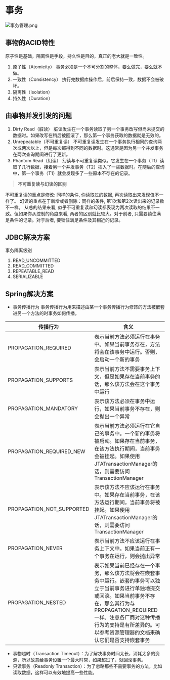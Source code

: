 # 事务

![事务管理.png](https://gitee.com/cpfree/picture-warehouse/raw/master/pic/20210616094447.png)

## 事物的ACID特性

   原子性是基础，隔离性是手段，持久性是目的，真正的老大就是一致性。
   1. 原子性（Atomicity）
      事务必须是一个不可分割的整体，要么做完，要么就不做。
   2. 一致性（Consistency）
      执行完数据库操作后，前后保持一致，数据不会被破坏。
   3. 隔离性（Isolation）
   4. 持久性（Duration）

## 由事物并发引发的问题

   1. Dirty Read（脏读）
      脏读发生在一个事务读取了另一个事务改写但尚未提交的数据时。如果改写在稍后被回滚了，那么第一个事务获取的数据就是无效的。
   2. Unrepeatable（不可重复读）
      不可重复读发生在一个事务执行相同的查询两次或两次以上，但是每次都得到不同的数据时。这通常是因为另一个并发事务在两次查询期间进行了更新。
   3. Phantom Read（幻读）
      幻读与不可重复读类似。它发生在一个事务（T1）读取了几行数据，接着另一个并发事务（T2）插入了一些数据时。在随后的查询中，第一个事务（T1）就会发现多了一些原本不存在的记录。

 >**不可重复读与幻读的区别**

   不可重复读的重点是修改: 同样的条件, 你读取过的数据, 再次读取出来发现值不一样了。
   幻读的重点在于新增或者删除：同样的条件, 第1次和第2次读出来的记录数不一样。
   从总的结果来看, 似乎不可重复读和幻读都表现为两次读取的结果不一致。但如果你从控制的角度来看, 两者的区别就比较大。对于前者, 只需要锁住满足条件的记录。对于后者, 要锁住满足条件及其相近的记录。

## JDBC解决方案

事务隔离级别

1. READ_UNCOMMITTED
2. READ_COMMITTED
3. REPEATABLE_READ
4. SERIALIZABLE

## Spring解决方案

- 事务传播行为
   事务传播行为用来描述由某一个事务传播行为修饰的方法被嵌套进另一个方法的时事务如何传播。

传播行为 | 含义
-|-
PROPAGATION_REQUIRED | 表示当前方法必须运行在事务中。如果当前事务存在，方法将会在该事务中运行。否则，会启动一个新的事务
PROPAGATION_SUPPORTS | 表示当前方法不需要事务上下文，但是如果存在当前事务的话，那么该方法会在这个事务中运行
PROPAGATION_MANDATORY | 表示该方法必须在事务中运行，如果当前事务不存在，则会抛出一个异常
PROPAGATION_REQUIRED_NEW | 表示当前方法必须运行在它自己的事务中。一个新的事务将被启动。如果存在当前事务，在该方法执行期间，当前事务会被挂起。如果使用JTATransactionManager的话，则需要访问TransactionManager
PROPAGATION_NOT_SUPPORTED | 表示该方法不应该运行在事务中。如果存在当前事务，在该方法运行期间，当前事务将被挂起。如果使用JTATransactionManager的话，则需要访问TransactionManager
PROPAGATION_NEVER | 表示当前方法不应该运行在事务上下文中。如果当前正有一个事务在运行，则会抛出异常
PROPAGATION_NESTED | 表示如果当前已经存在一个事务，那么该方法将会在嵌套事务中运行。嵌套的事务可以独立于当前事务进行单独地提交或回滚。如果当前事务不存在，那么其行为与PROPAGATION_REQUIRED一样。注意各厂商对这种传播行为的支持是有所差异的。可以参考资源管理器的文档来确认它们是否支持嵌套事务

   - 事物超时（Transaction Timeout）：为了解决事务时间太长，消耗太多的资源，所以故意给事务设置一个最大时常，如果超过了，就回滚事务。
   - 只读事务（Readonly Transaction）：为了忽略那些不需要事务的方法，比如读取数据，这样可以有效地提高一些性能。
